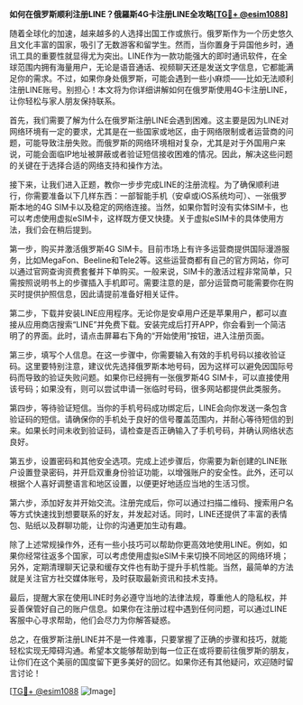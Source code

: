 **如何在俄罗斯顺利注册LINE？俄羅斯4G卡注册LINE全攻略[[TG💪+ @esim1088](https://t.me/s/esim1088)]**

随着全球化的加速，越来越多的人选择出国工作或旅行。俄罗斯作为一个历史悠久且文化丰富的国家，吸引了无数游客和留学生。然而，当你置身于异国他乡时，通讯工具的重要性就显得尤为突出。LINE作为一款功能强大的即时通讯软件，在全球范围内拥有海量用户，无论是语音通话、视频聊天还是发送文字信息，它都能满足你的需求。不过，如果你身处俄罗斯，可能会遇到一些小麻烦——比如无法顺利注册LINE账号。别担心！本文将为你详细讲解如何在俄罗斯使用4G卡注册LINE，让你轻松与家人朋友保持联系。

首先，我们需要了解为什么在俄罗斯注册LINE会遇到困难。这主要是因为LINE对网络环境有一定的要求，尤其是在一些国家或地区，由于网络限制或者运营商的问题，可能导致注册失败。而俄罗斯的网络环境相对复杂，尤其是对于外国用户来说，可能会面临IP地址被屏蔽或者验证短信接收困难的情况。因此，解决这些问题的关键在于选择合适的网络支持和操作方法。

接下来，让我们进入正题，教你一步步完成LINE的注册流程。为了确保顺利进行，你需要准备以下几样东西：一部智能手机（安卓或iOS系统均可）、一张俄罗斯本地的4G SIM卡以及稳定的网络连接。当然，如果你暂时没有实体SIM卡，也可以考虑使用虚拟eSIM卡，这样既方便又快捷。关于虚拟eSIM卡的具体使用方法，我们会在稍后提到。

第一步，购买并激活俄罗斯4G SIM卡。目前市场上有许多运营商提供国际漫游服务，比如MegaFon、Beeline和Tele2等。这些运营商都有自己的官方网站，你可以通过官网查询资费套餐并下单购买。一般来说，SIM卡的激活过程非常简单，只需按照说明书上的步骤插入手机即可。需要注意的是，部分运营商可能需要你在购买时提供护照信息，因此请提前准备好相关证件。

第二步，下载并安装LINE应用程序。无论你是安卓用户还是苹果用户，都可以直接从应用商店搜索“LINE”并免费下载。安装完成后打开APP，你会看到一个简洁明了的界面。此时，请点击屏幕右下角的“开始使用”按钮，进入注册页面。

第三步，填写个人信息。在这一步骤中，你需要输入有效的手机号码以接收验证码。这里要特别注意，建议优先选择俄罗斯本地号码，因为这样可以避免因国际号码而导致的验证失败问题。如果你已经拥有一张俄罗斯4G SIM卡，可以直接使用该号码；如果没有，则可以尝试申请一张临时号码，很多网站都提供此类服务。

第四步，等待验证短信。当你的手机号码成功绑定后，LINE会向你发送一条包含验证码的短信。请确保你的手机处于良好的信号覆盖范围内，并耐心等待短信的到来。如果长时间未收到验证码，请检查是否正确输入了手机号码，并确认网络状态良好。

第五步，设置密码和其他安全选项。完成上述步骤后，你需要为新创建的LINE账户设置登录密码，并开启双重身份验证功能，以增强账户的安全性。此外，还可以根据个人喜好调整语言和地区设置，以便更好地适应当地的生活习惯。

第六步，添加好友并开始交流。注册完成后，你可以通过扫描二维码、搜索用户名等方式快速找到想要联系的好友，并发起对话。同时，LINE还提供了丰富的表情包、贴纸以及群聊功能，让你的沟通更加生动有趣。

除了上述常规操作外，还有一些小技巧可以帮助你更高效地使用LINE。例如，如果你经常往返多个国家，可以考虑使用虚拟eSIM卡来切换不同地区的网络环境；另外，定期清理聊天记录和缓存文件也有助于提升手机性能。当然，最简单的方法就是关注官方社交媒体账号，及时获取最新资讯和技术支持。

最后，提醒大家在使用LINE时务必遵守当地的法律法规，尊重他人的隐私权，并妥善保管好自己的账户信息。如果你在注册过程中遇到任何问题，可以通过LINE客服中心寻求帮助，他们会尽力为你解答疑惑。

总之，在俄罗斯注册LINE并不是一件难事，只要掌握了正确的步骤和技巧，就能轻松实现无障碍沟通。希望本文能够帮助到每一位正在或将要前往俄罗斯的朋友，让你们在这个美丽的国度留下更多美好的回忆。如果你还有其他疑问，欢迎随时留言讨论！

[[TG💪+ @esim1088](https://t.me/s/esim1088) ![Image](https://i.postimg.cc/4NQfJmqS/Snipaste-2025-05-13-00-14-12.png)]